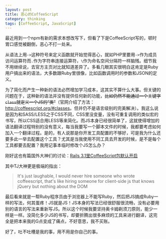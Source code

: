 ```yaml
---
layout: post
title: 恶心的CoffeeScript
category: thinking
tags: [CoffeeScript, JavaScript]
---
```


最近用到一个npm有新的需求本想改写下，但看了下是CoffeeScript写的，顿时胃口感觉被翻倒，恶心不打一处来。

从语法上用`->`这种符号来定义函数就开始觉得恶心，就如PHP里要用`->`作为成员访问运算符而`.`作为字符串连接运算符，`\`作为命名空间分隔符一样脑残。细节我不用继续说，去官方主页对比就知道差异了。多看几眼其实很明白这肯定是Ruby用户搞出来的语法，大多数跟Ruby里很像，比如函数调用时的参数和JSON的定义。

为了简化而产生一种新的语法必然增加学习成本，这其实不算什么大事。但关键的问题在于，这种新的语法并没有提供任何新的功能，<del>比如仍然不能通过一个关键字`class`就定义一个JS的“类”</del>（官网介绍了方法：<http://coffeescript.org/#classes>。但并仍不是语言级别的完美解决）。我这么说是因为和SASS/LESS之于CSS不同，CSS里没变量，没有可重复调用的类似宏的书写，所以CSS适合用LESS等来简化。而JS本身已经很简单了，这就使得增加的语法翻译过程特别的没有意义，每当我要写一个脚本文件的时候，我都要考虑如何加入一个翻译过程。是的，有人说那是你开发工具配置的不够好，可是我为什么还要多此一举去配置这个工具？尤其是当我使用不同工具去开发的时候，是不是每个工具都要去配置？我用记事本临时修改个JS怎么办？

刚好这也有篇国外大神们的讨论：[Rails 3.1里CoffeeScript包默认开启](https://github.com/rails/rails/compare/9333ca7...23aa7da)

其中TJ大神更是极端的指出：

> It's just laughable, I would never hire someone who wrote coffeescript, that's like hiring someone for client-side js that knows jQuery but nothing about the DOM

最后看来就是一帮Ruby程序员由于浏览器上不能写Ruby，然后把JS搞成Ruby一样的写法，何其蛋疼！JS就是JS！JS本身的写法已经很舒服很流畅，没有必要用别的语言的写法来重新写JS。所以这个时候我要坚持奥卡姆剃须刀原则，能少一样是一样。没简化多少JS的书写，却要折腾出很多麻烦的工具来进行翻译，这完全是把本来我的G点变成了痛点，不好意思，我不买账。

好了，吐不吐槽是我的事，用不用是你自己的事。
